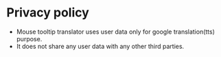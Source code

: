 # Privacy policy
- Mouse tooltip translator uses user data only for google translation(tts) purpose.   
- It does not share any user data with any other third parties.   
